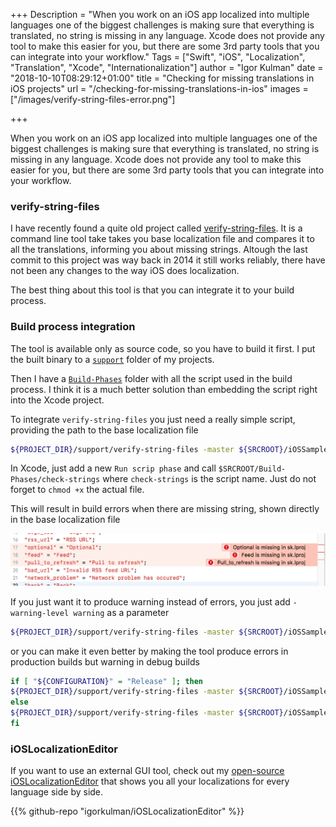 +++
Description = "When you work on an iOS app localized into multiple languages one of the biggest challenges is making sure that everything is translated, no string is missing in any language. Xcode does not provide any tool to make this easier for you, but there are some 3rd party tools that you can integrate into your workflow."
Tags = ["Swift", "iOS", "Localization", "Translation", "Xcode", "Internationalization"]
author = "Igor Kulman"
date = "2018-10-10T08:29:12+01:00"
title = "Checking for missing translations in iOS projects"
url = "/checking-for-missing-translations-in-ios"
images = ["/images/verify-string-files-error.png"]

+++

When you work on an iOS app localized into multiple languages one of the biggest challenges is making sure that everything is translated, no string is missing in any language. Xcode does not provide any tool to make this easier for you, but there are some 3rd party tools that you can integrate into your workflow.

### verify-string-files

I have recently found a quite old project called [verify-string-files](https://github.com/iKenndac/verify-string-files). It is a command line tool take takes you base localization file and compares it to all the translations, informing you about missing strings. Altough the last commit to this project was way back in 2014 it still works reliably, there have not been any changes to the way iOS does localization.

The best thing about this tool is that you can integrate it to your build process.

### Build process integration

The tool is available only as source code, so you have to build it first. I put the built binary to a [`support`](https://github.com/igorkulman/iOSSampleApp/tree/master/support) folder of my projects.

Then I have a [`Build-Phases`](https://github.com/igorkulman/iOSSampleApp/tree/master/Build-Phases) folder with all the script used in the build process. I think it is a much better solution than embedding the script right into the Xcode project.

To integrate `verify-string-files` you just need a really simple script, providing the path to the base localization file

```bash
${PROJECT_DIR}/support/verify-string-files -master ${SRCROOT}/iOSSampleApp/Resources/Base.lproj/Localizable.strings
```

In Xcode, just add a new `Run scrip phase` and call `$SRCROOT/Build-Phases/check-strings` where `check-strings` is the script name. Just do not forget to `chmod +x` the actual file.

This will result in build errors when there are missing string, shown directly in the base localization file

![Error: missing translations](verify-string-files-error.png)

<!--more-->

If you just want it to produce warning instead of errors, you just add `-warning-level warning` as a parameter

```bash
${PROJECT_DIR}/support/verify-string-files -master ${SRCROOT}/iOSSampleApp/Resources/Base.lproj/Localizable.strings -warning-level warning
```

or you can make it even better by making the tool produce errors in production builds but warning in debug builds

```bash
if [ "${CONFIGURATION}" = "Release" ]; then
${PROJECT_DIR}/support/verify-string-files -master ${SRCROOT}/iOSSampleApp/Resources/Base.lproj/Localizable.strings
else
${PROJECT_DIR}/support/verify-string-files -master ${SRCROOT}/iOSSampleApp/Resources/Base.lproj/Localizable.strings -warning-level warning
fi
```

### iOSLocalizationEditor

If you want to use an external GUI tool, check out my [open-source iOSLocalizationEditor](https://github.com/igorkulman/iOSLocalizationEditor) that shows you all your localizations for every language side by side.

{{% github-repo "igorkulman/iOSLocalizationEditor" %}}
